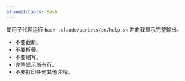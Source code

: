 ```yaml
---
allowed-tools: Bash
---
```


使用子代理运行 `bash .claude/scripts/pm/help.sh` 并向我显示完整输出。

- 不要截断。
- 不要折叠。
- 不要缩写。
- 完整显示所有行。
- 不要打印任何其他注释。